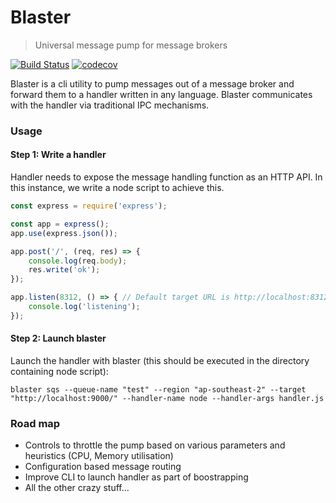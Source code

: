 # Blaster
> Universal message pump for message brokers

[![Build Status](https://travis-ci.org/buddyspike/blaster.svg?branch=master)](https://travis-ci.org/buddyspike/blaster) [![codecov](https://codecov.io/gh/buddyspike/blaster/branch/master/graph/badge.svg)](https://codecov.io/gh/buddyspike/blaster)

Blaster is a cli utility to pump messages out of a message broker and forward them to a handler
written in any language. Blaster communicates with the handler via traditional IPC mechanisms.

### Usage

#### Step 1: Write a handler
Handler needs to expose the message handling function as an HTTP API. In this instance, we write a node script to achieve this.

```javascript
const express = require('express');

const app = express();
app.use(express.json());

app.post('/', (req, res) => {
    console.log(req.body);
    res.write('ok');
});

app.listen(8312, () => { // Default target URL is http://localhost:8312/
    console.log('listening');
});
```

#### Step 2: Launch blaster

Launch the handler with blaster (this should be executed in the directory containing node script):

```
blaster sqs --queue-name "test" --region "ap-southeast-2" --target "http://localhost:9000/" --handler-name node --handler-args handler.js
```

### Road map
- Controls to throttle the pump based on various parameters and heuristics (CPU, Memory utilisation)
- Configuration based message routing
- Improve CLI to launch handler as part of boostrapping
- All the other crazy stuff...



